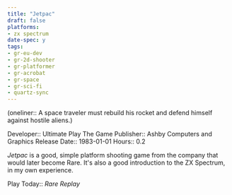 ```yaml
---
title: "Jetpac"
draft: false
platforms:
- zx spectrum
date-spec: y
tags:
- gr-eu-dev
- gr-2d-shooter
- gr-platformer
- gr-acrobat 
- gr-space 
- gr-sci-fi 
- quartz-sync
---
```


(oneliner:: A space traveler must rebuild his rocket and defend himself against hostile aliens.)

Developer:: Ultimate Play The Game
Publisher:: Ashby Computers and Graphics
Release Date:: 1983-01-01
Hours:: 0.2

*Jetpac* is a good, simple platform shooting game from the company that would later become Rare. It's also a good introduction to the ZX Spectrum, in my own experience.

Play Today:: *Rare Replay*